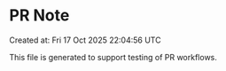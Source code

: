 # PR Note

Created at: Fri 17 Oct 2025 22:04:56 UTC

This file is generated to support testing of PR workflows.
